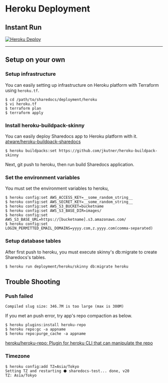 # Heroku Deployment

## Instant Run

[![Heroku Deploy](https://www.herokucdn.com/deploy/button.png)](https://heroku.com/deploy?template=https://github.com/atware/sharedocs/tree/master)

----

## Setup on your own

### Setup infrastructure

You can easily setting up infrastructure on Heroku platform with Terraform using `heroku.tf`.

```shell
$ cd /path/to/sharedocs/deployment/heroku
$ vi heroku.tf
$ terraform plan
$ terraform apply
```

### Install heroku-buildpack-skinny

You can easily deploy Sharedocs app to Heroku platform with it.
[atware/heroku\-buildpack\-sharedocs](https://github.com/atware/heroku-buildpack-sharedocs)

```shell
$ heroku buildpacks:set https://github.com/jkutner/heroku-buildpack-skinny
```

Next,
git push to heroku, then run build Sharedocs application.

### Set the environment variables

You must set the environment variables to heroku,

```shell
$ heroku config:set AWS_ACCESS_KEY=__some_random_string__
$ heroku config:set AWS_SECRET_KEY=__some_random_string__
$ heroku config:set AWS_S3_BUCKET=bucketname
$ heroku config:set AWS_S3_BASE_DIR=images/
$ heroku config:set AWS_S3_BASE_URL=https://[bucketname].s3.amazonaws.com/
$ heroku config:set LOGIN_PERMITTED_EMAIL_DOMAINS=yyyy.com,z.yyyy.com(comma-separated)

```

### Setup database tables

After first push to heroku, you must execute skinny's db:migrate to create Sharedocs's tables.

```shell
$ heroku run deployment/heroku/skinny db:migrate heroku
```

## Trouble Shooting

### Push failed

```
Compiled slug size: 346.7M is too large (max is 300M)
```

If you met an push error, try app's repo compaction as below.

```shell
$ heroku plugins:install heroku-repo
$ heroku repo:gc -a appname
$ heroku repo:purge_cache -a appname
```

[heroku/heroku\-repo: Plugin for heroku CLI that can manipulate the repo](https://github.com/heroku/heroku-repo)

### Timezone

```shell
$ heroku config:add TZ=Asia/Tokyo
Setting TZ and restarting ⬢ sharedocs-test... done, v20
TZ: Asia/Tokyo
```
